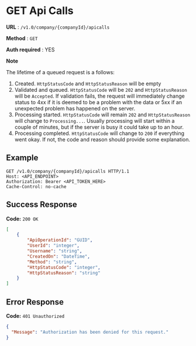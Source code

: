 # GET Api Calls

**URL** : `/v1.0/company/{companyId}/apicalls`

**Method** : `GET`

**Auth required** : YES

**Note**

The lifetime of a queued request is a follows:
1. Created. `HttpStatusCode` and `HttpStatusReason` will be empty
2. Validated and queued. `HttpStatusCode` will be `202` and `HttpStatusReason` will be `Accepted`. If validation fails, the request will immediately change status to 4xx if it is deemed to be a problem with the data or 5xx if an unexpected problem has happened on the server.
3. Processing started. `HttpStatusCode` will remain `202` and `HttpStatusReason` will change to `Processing...`.  Usually processing will start within a couple of minutes, but if the server is busy it could take up to an hour.
4. Processing completed. `HttpStatusCode` will change to `200` if everything went okay. If not, the code and reason should provide some explanation.


## Example

```http
GET /v1.0/company/{companyId}/apicalls HTTP/1.1
Host: <API_ENDPOINT>
Authorization: Bearer <API_TOKEN_HERE>
Cache-Control: no-cache
```

## Success Response

**Code:** `200 OK`

```json
[
    {
        "ApiOperationId": "GUID",
        "UserId": "integer",
        "Username": "string",
        "CreatedOn": "DateTime",
        "Method": "string",
        "HttpStatusCode": "integer",
        "HttpStatusReason": "string"
    }    
]
```

## Error Response

**Code:** `401 Unauthorized`

```json
{
  "Message": "Authorization has been denied for this request."
}
```